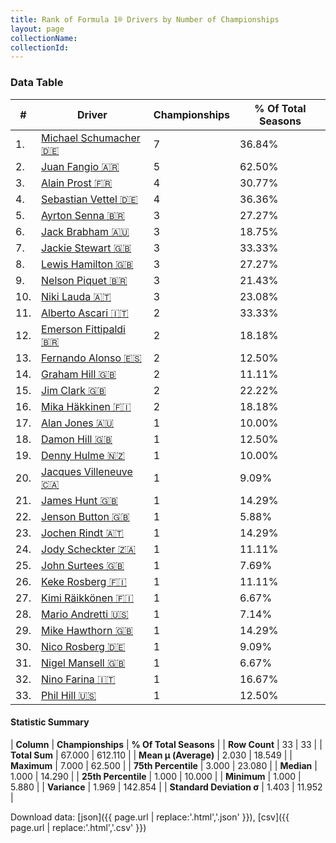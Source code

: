```yaml
---
title: Rank of Formula 1® Drivers by Number of Championships
layout: page
collectionName: 
collectionId: 
---
```




<canvas id="chart" width="400" height="180"></canvas>
<script>
var data = {
    "datasets": [
        {
            "backgroundColor": [
                "#9C8E8D",
                "#9C8E8D",
                "#9C8E8D",
                "#9C8E8D",
                "#9C8E8D",
                "#9C8E8D",
                "#9C8E8D",
                "#9C8E8D",
                "#9C8E8D",
                "#9C8E8D",
                "#9C8E8D",
                "#9C8E8D",
                "#9C8E8D",
                "#9C8E8D",
                "#9C8E8D",
                "#9C8E8D",
                "#9C8E8D",
                "#9C8E8D",
                "#9C8E8D",
                "#9C8E8D",
                "#9C8E8D",
                "#9C8E8D",
                "#9C8E8D",
                "#9C8E8D",
                "#9C8E8D",
                "#9C8E8D",
                "#9C8E8D",
                "#9C8E8D",
                "#9C8E8D",
                "#9C8E8D",
                "#9C8E8D",
                "#9C8E8D",
                "#9C8E8D"
            ],
            "borderColor": [
                "#1D181E",
                "#1D181E",
                "#1D181E",
                "#1D181E",
                "#1D181E",
                "#1D181E",
                "#1D181E",
                "#1D181E",
                "#1D181E",
                "#1D181E",
                "#1D181E",
                "#1D181E",
                "#1D181E",
                "#1D181E",
                "#1D181E",
                "#1D181E",
                "#1D181E",
                "#1D181E",
                "#1D181E",
                "#1D181E",
                "#1D181E",
                "#1D181E",
                "#1D181E",
                "#1D181E",
                "#1D181E",
                "#1D181E",
                "#1D181E",
                "#1D181E",
                "#1D181E",
                "#1D181E",
                "#1D181E",
                "#1D181E",
                "#1D181E"
            ],
            "borderWidth": 1,
            "data": [
                7.0,
                5.0,
                4.0,
                4.0,
                3.0,
                3.0,
                3.0,
                3.0,
                3.0,
                3.0,
                2.0,
                2.0,
                2.0,
                2.0,
                2.0,
                2.0,
                1.0,
                1.0,
                1.0,
                1.0,
                1.0,
                1.0,
                1.0,
                1.0,
                1.0,
                1.0,
                1.0,
                1.0,
                1.0,
                1.0,
                1.0,
                1.0,
                1.0
            ],
            "label": "Championships"
        }
    ],
    "labels": [
        "Michael Schumacher",
        "Juan Fangio",
        "Alain Prost",
        "Sebastian Vettel",
        "Ayrton Senna",
        "Jack Brabham",
        "Jackie Stewart",
        "Lewis Hamilton",
        "Nelson Piquet",
        "Niki Lauda",
        "Alberto Ascari",
        "Emerson Fittipaldi",
        "Fernando Alonso",
        "Graham Hill",
        "Jim Clark",
        "Mika Häkkinen",
        "Alan Jones",
        "Damon Hill",
        "Denny Hulme",
        "Jacques Villeneuve",
        "James Hunt",
        "Jenson Button",
        "Jochen Rindt",
        "Jody Scheckter",
        "John Surtees",
        "Keke Rosberg",
        "Kimi Räikkönen",
        "Mario Andretti",
        "Mike Hawthorn",
        "Nico Rosberg",
        "Nigel Mansell",
        "Nino Farina",
        "Phil Hill"
    ]
};
var options = {
  legend: {
    display: false
  },
  scales: {
    xAxes: [{
      ticks: {
        beginAtZero: true,
        maxRotation: 180,
        display: window.innerWidth > 800
      }
    }],
    yAxes: [{
      ticks: {
        beginAtZero: true
      }
    }]
  },
  onResize: function(chart, size) {
    chart.options.scales.xAxes[0].ticks.display = size.width > 800;
  }
};
var chart = new Chart("chart", {
    data: data,
    type: 'bar',
    options: options
});
</script>



### Data Table

| # | Driver | Championships | % Of Total Seasons |
|--|--|--|--|
| 1. | [Michael Schumacher 🇩🇪](/f1/drivers/michael_schumacher) | 7 | 36.84% |
| 2. | [Juan Fangio 🇦🇷](/f1/drivers/fangio) | 5 | 62.50% |
| 3. | [Alain Prost 🇫🇷](/f1/drivers/prost) | 4 | 30.77% |
| 4. | [Sebastian Vettel 🇩🇪](/f1/drivers/vettel) | 4 | 36.36% |
| 5. | [Ayrton Senna 🇧🇷](/f1/drivers/senna) | 3 | 27.27% |
| 6. | [Jack Brabham 🇦🇺](/f1/drivers/jack_brabham) | 3 | 18.75% |
| 7. | [Jackie Stewart 🇬🇧](/f1/drivers/stewart) | 3 | 33.33% |
| 8. | [Lewis Hamilton 🇬🇧](/f1/drivers/hamilton) | 3 | 27.27% |
| 9. | [Nelson Piquet 🇧🇷](/f1/drivers/piquet) | 3 | 21.43% |
| 10. | [Niki Lauda 🇦🇹](/f1/drivers/lauda) | 3 | 23.08% |
| 11. | [Alberto Ascari 🇮🇹](/f1/drivers/ascari) | 2 | 33.33% |
| 12. | [Emerson Fittipaldi 🇧🇷](/f1/drivers/emerson_fittipaldi) | 2 | 18.18% |
| 13. | [Fernando Alonso 🇪🇸](/f1/drivers/alonso) | 2 | 12.50% |
| 14. | [Graham Hill 🇬🇧](/f1/drivers/hill) | 2 | 11.11% |
| 15. | [Jim Clark 🇬🇧](/f1/drivers/clark) | 2 | 22.22% |
| 16. | [Mika Häkkinen 🇫🇮](/f1/drivers/hakkinen) | 2 | 18.18% |
| 17. | [Alan Jones 🇦🇺](/f1/drivers/jones) | 1 | 10.00% |
| 18. | [Damon Hill 🇬🇧](/f1/drivers/damon_hill) | 1 | 12.50% |
| 19. | [Denny Hulme 🇳🇿](/f1/drivers/hulme) | 1 | 10.00% |
| 20. | [Jacques Villeneuve 🇨🇦](/f1/drivers/villeneuve) | 1 | 9.09% |
| 21. | [James Hunt 🇬🇧](/f1/drivers/hunt) | 1 | 14.29% |
| 22. | [Jenson Button 🇬🇧](/f1/drivers/button) | 1 | 5.88% |
| 23. | [Jochen Rindt 🇦🇹](/f1/drivers/rindt) | 1 | 14.29% |
| 24. | [Jody Scheckter 🇿🇦](/f1/drivers/scheckter) | 1 | 11.11% |
| 25. | [John Surtees 🇬🇧](/f1/drivers/surtees) | 1 | 7.69% |
| 26. | [Keke Rosberg 🇫🇮](/f1/drivers/keke_rosberg) | 1 | 11.11% |
| 27. | [Kimi Räikkönen 🇫🇮](/f1/drivers/raikkonen) | 1 | 6.67% |
| 28. | [Mario Andretti 🇺🇸](/f1/drivers/mario_andretti) | 1 | 7.14% |
| 29. | [Mike Hawthorn 🇬🇧](/f1/drivers/hawthorn) | 1 | 14.29% |
| 30. | [Nico Rosberg 🇩🇪](/f1/drivers/rosberg) | 1 | 9.09% |
| 31. | [Nigel Mansell 🇬🇧](/f1/drivers/mansell) | 1 | 6.67% |
| 32. | [Nino Farina 🇮🇹](/f1/drivers/farina) | 1 | 16.67% |
| 33. | [Phil Hill 🇺🇸](/f1/drivers/phil_hill) | 1 | 12.50% |

#### Statistic Summary

| **Column** | **Championships** | **% Of Total Seasons** |
| **Row Count** | 33 | 33 |
| **Total Sum** | 67.000 | 612.110 |
| **Mean μ (Average)** | 2.030 | 18.549 |
| **Maximum** | 7.000 | 62.500 |
| **75th Percentile** | 3.000 | 23.080 |
| **Median** | 1.000 | 14.290 |
| **25th Percentile** | 1.000 | 10.000 |
| **Minimum** | 1.000 | 5.880 |
| **Variance** | 1.969 | 142.854 |
| **Standard Deviation σ** | 1.403 | 11.952 |

Download data: [json]({{ page.url | replace:'.html','.json' }}), [csv]({{ page.url | replace:'.html','.csv' }})
